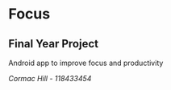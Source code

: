 # Focus
## Final Year Project
Android app to improve focus and productivity

_Cormac Hill - 118433454_
